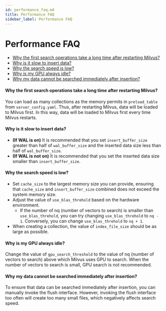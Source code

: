 ```yaml
---
id: performance_faq.md
title: Performance FAQ
sidebar_label: Performance FAQ
---
```


# Performance FAQ

<!-- TOC -->
- [Why the first search operations take a long time after restarting Milvus?](#Why-the-first-search-operations-take-a-long-time-after-restarting-Milvus)
- [Why is it slow to insert data?](#Why-is-it-slow-to-insert-data)
- [Why the search speed is low?](#Why-the-search-speed-is-low)
- [Why is my GPU always idle?](#Why-is-my-GPU-always-idle)
- [Why my data cannot be searched immediately after insertion?](#Why-my-data-cannot-be-searched-immediately-after-insertion)
<!-- /TOC -->

#### Why the first search operations take a long time after restarting Milvus?

You can load as many collections as the memory permits in `preload_table` from `server_config.yaml`. Thus, after restarting Milvus, data will be loaded to Milvus first. In this way, data will be loaded to Milvus first every time Milvus restarts.

#### Why is it slow to insert data?

- **(If WAL is on)** It is recommended that you set `insert_buffer_size` greater than half of `wal_buffer_size` and the inserted data size less than half of `wal_buffer_size`.
- **(If WAL is not on)** It is recommended that you set the inserted data size smaller than `insert_buffer_size`.

#### Why the search speed is low?

- Set `cache_size` to the largest memory size you can provide, ensuring that `cache_size` and `insert_buffer_size` combined does not exceed the system memory size.
- Adjust the value of `use_blas_threhold` based on the hardware environment.
  - If the number of nq (number of vectors to search) is smaller than `use_blas_threhold`, you can try changing `use_blas_threhold` to `nq - 1`. Conversely, you can change `use_blas_threhold` to `nq + 1`.
- When creating a collection, the value of `index_file_size` should be as large as possible.

#### Why is my GPU always idle?

Change the value of `gpu_search_threshold` to the value of nq (number of vectors to search) above which Milvus uses GPU to search. When the number of vectors to search is small, GPU search is not recommended.

#### Why my data cannot be searched immediately after insertion?

To ensure that data can be searched immediately after insertion, you can manually invoke the flush interface. However, invoking the flush interface too often will create too many small files, which negatively affects search speed.
